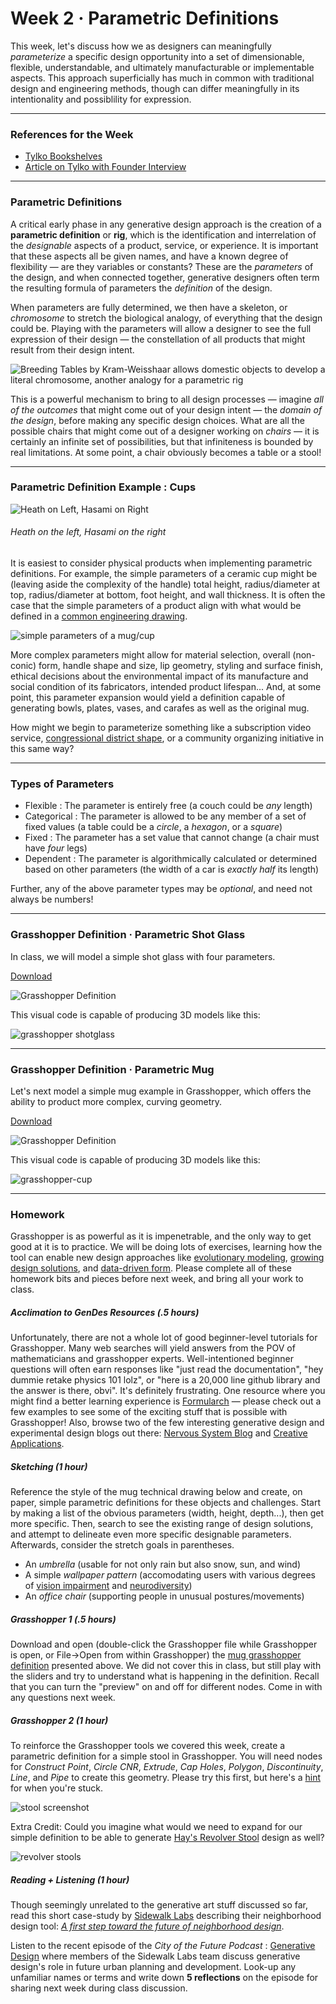 # Week 2 · Parametric Definitions

This week, let's discuss how we as designers can meaningfully *parameterize* a specific design opportunity into a set of dimensionable, flexible, understandable, and ultimately manufacturable or implementable aspects. This approach superficially has much in common with traditional design and engineering methods, though can differ meaningfully in its intentionality and possiblility for expression.

-----

### References for the Week

- [Tylko Bookshelves](https://tylko.com)
- [Article on Tylko with Founder Interview](https://www.curbed.com/2015/6/24/9946872/tylko-furniture-app-augmented-reality)

-----

### Parametric Definitions

A critical early phase in any generative design approach is the creation of a **parametric definition** or **rig**, which is the identification and interrelation of the *designable* aspects of a product, service, or experience. It is important that these aspects all be given names, and have a known degree of flexibility — are they variables or constants? These are the *parameters* of the design, and when connected together, generative designers often term the resulting formula of parameters the *definition* of the design.

When parameters are fully determined, we then have a skeleton, or *chromosome* to stretch the biological analogy, of everything that the design could be. Playing with the parameters will allow a designer to see the full expression of their design — the constellation of all products that might result from their design intent.

![Breeding Tables by Kram-Weisshaar allows domestic objects to develop a literal chromosome, another analogy for a parametric rig](http://www.kramweisshaar.com/media/projects/breeding_tables/KRAM_WEISSHAAR_BREEDINGTABLES_Algorithm_Output_Diversity.jpg)

This is a powerful mechanism to bring to all design processes — imagine *all of the outcomes* that might come out of your design intent — the *domain of the design*, before making any specific design choices. What are all the possible chairs that might come out of a designer working on *chairs* — it is certainly an infinite set of possibilities, but that infiniteness is bounded by real limitations. At some point, a chair obviously becomes a table or a stool! 

-----

### Parametric Definition Example : Cups

![Heath on Left, Hasami on Right](heath-hasami.jpg)

###### Heath on the left, Hasami on the right ######

It is easiest to consider physical products when implementing parametric definitions. For example, the simple parameters of a ceramic cup might be (leaving aside the complexity of the handle) total height, radius/diameter at top, radius/diameter at bottom, foot height, and wall thickness. It is often the case that the simple parameters of a product align with what would be defined in a [common engineering drawing](http://www.loc.gov/pictures/search/?st=grid&co=ade).

![simple parameters of a mug/cup](cup.png)

More complex parameters might allow for material selection, overall (non-conic) form, handle shape and size, lip geometry, styling and surface finish, ethical decisions about the  environmental impact of its manufacture and social condition of its fabricators, intended product lifespan... And, at some point, this parameter expansion would yield a definition capable of generating bowls, plates, vases, and carafes as well as the original mug.

How might we begin to parameterize something like a subscription video service, [congressional district shape](http://autoredistrict.org), or a community organizing initiative in this same way?

-----

### Types of Parameters

- Flexible : The parameter is entirely free (a couch could be *any* length)
- Categorical : The parameter is allowed to be any member of a set of fixed values (a table could be a *circle*, a *hexagon*, or a *square*)
- Fixed : The parameter has a set value that cannot change (a chair must have *four* legs)
- Dependent : The parameter is algorithmically calculated or determined based on other parameters (the width of a car is *exactly half* its length)

Further, any of the above parameter types may be *optional*, and need not always be numbers!

-----

### Grasshopper Definition · Parametric Shot Glass

In class, we will model a simple shot glass with four parameters.

[Download](shotglass-definition.gh)

![Grasshopper Definition](shotglass-grasshopper.png)

This visual code is capable of producing 3D models like this:

![grasshopper shotglass](shotglass-screenshot.png)

-----

### Grasshopper Definition · Parametric Mug

Let's next model a simple mug example in Grasshopper, which offers the ability to product more complex, curving geometry.

[Download](cup-definition.gh)

![Grasshopper Definition](cup-grasshopper.png)

This visual code is capable of producing 3D models like this:

![grasshopper-cup](cup-screenshot.png)

-----

### Homework

Grasshopper is as powerful as it is impenetrable, and the only way to get good at it is to practice. We will be doing lots of exercises, learning how the tool can enable new design approaches like [evolutionary modeling](http://www.kramweisshaar.com/projects/breeding-tables), [growing design solutions](http://arandalasch.com), and [data-driven form](https://www.adriensegal.com). Please complete all of these homework bits and pieces before next week, and bring all your work to class.

##### Acclimation to GenDes Resources (.5 hours)

Unfortunately, there are not a whole lot of good beginner-level tutorials for Grasshopper. Many web searches will yield answers from the POV of mathematicians and grasshopper experts. Well-intentioned beginner questions will often earn responses like "just read the documentation", "hey dummie retake physics 101 lolz", or "here is a 20,000 line github library and the answer is there, obvi". It's definitely frustrating. One resource where you might find a better learning experience is [Formularch](http://formularch.blogspot.com) — please check out a few examples to see some of the exciting stuff that is possible with Grasshopper! Also, browse two of the few interesting generative design and experimental design blogs out there: [Nervous System Blog](https://n-e-r-v-o-u-s.com/blog/) and [Creative Applications](http://www.creativeapplications.net). 

##### Sketching (1 hour)

Reference the style of the mug technical drawing below and create, on paper, simple parametric definitions for these objects and challenges. Start by making a list of the obvious parameters (width, height, depth...), then get more specific. Then, search to see the existing range of design solutions, and attempt to delineate even more specific designable parameters. Afterwards, consider the stretch goals in parentheses.
	
- An *umbrella* (usable for not only rain but also snow, sun, and wind)
- A simple *wallpaper pattern* (accomodating users with various degrees of [vision impairment](https://en.wikipedia.org/wiki/Color_blindness) and [neurodiversity](https://en.wikipedia.org/wiki/Neurodiversity))
- An *office chair* (supporting people in unusual postures/movements)

##### Grasshopper 1 (.5 hours)

Download and open (double-click the Grasshopper file while Grasshopper is open, or File->Open from within Grasshopper) the [mug grasshopper definition](cup-grasshopper) presented above. We did not cover this in class, but still play with the sliders and try to understand what is happening in the definition. Recall that you can turn the "preview" on and off for different nodes. Come in with any questions next week.

##### Grasshopper 2 (1 hour)

To reinforce the Grasshopper tools we covered this week, create a parametric definition for a simple stool in Grasshopper. You will need nodes for *Construct Point*, *Circle CNR*, *Extrude*, *Cap Holes*, *Polygon*, *Discontinuity*, *Line*,  and *Pipe* to create this geometry. Please try this first, but here's a [hint](stool-grasshopper.png) for when you're stuck.

![stool screenshot](stool-screenshot.png)

Extra Credit: Could you imagine what would we need to expand for our simple definition to be able to generate [Hay's Revolver Stool](https://us.hay.com/furniture/seating/stools/revolver-stool/2514862.html?lang=en_US#lang=en_US&start=9) design as well?

![revolver stools](stools.jpg)

##### Reading + Listening (1 hour)

Though seemingly unrelated to the generative art stuff discussed so far, read this short case-study by [Sidewalk Labs](https://sidewalklabs.com) describing their neighborhood design tool: [*A first step toward the future of neighborhood design*](https://www.sidewalklabs.com/blog/a-first-step-toward-the-future-of-neighborhood-design/).

Listen to the recent episode of the *City of the Future Podcast* : [Generative Design](https://cityofthefuture.libsyn.com/generative-design) where members of the Sidewalk Labs team discuss generative design's role in future urban planning and development. Look-up any unfamiliar names or terms and write down **5 reflections** on the episode for sharing next week during class discussion.
